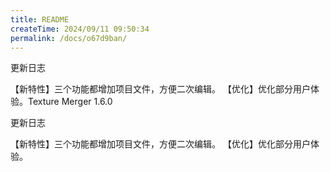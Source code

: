 ```yaml
---
title: README
createTime: 2024/09/11 09:50:34
permalink: /docs/o67d9ban/
---
```


更新日志

【新特性】三个功能都增加项目文件，方便二次编辑。
【优化】优化部分用户体验。Texture Merger 1.6.0

更新日志

【新特性】三个功能都增加项目文件，方便二次编辑。
【优化】优化部分用户体验。